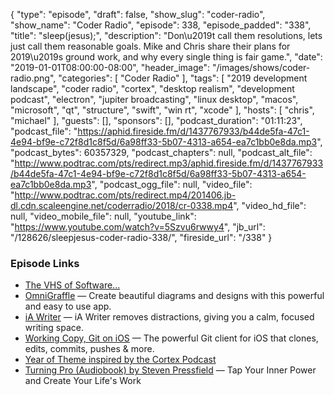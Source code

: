 {
  "type": "episode",
  "draft": false,
  "show_slug": "coder-radio",
  "show_name": "Coder Radio",
  "episode": 338,
  "episode_padded": "338",
  "title": "sleep(jesus);",
  "description": "Don\u2019t call them resolutions, lets just call them reasonable goals. Mike and Chris share their plans for 2019\u2019s ground work, and why every single thing is fair game.",
  "date": "2019-01-01T08:00:00-08:00",
  "header_image": "/images/shows/coder-radio.png",
  "categories": [
    "Coder Radio"
  ],
  "tags": [
    "2019 development landscape",
    "coder radio",
    "cortex",
    "desktop realism",
    "development podcast",
    "electron",
    "jupiter broadcasting",
    "linux desktop",
    "macos",
    "microsoft",
    "qt",
    "structure",
    "swift",
    "win rt",
    "xcode"
  ],
  "hosts": [
    "chris",
    "michael"
  ],
  "guests": [],
  "sponsors": [],
  "podcast_duration": "01:11:23",
  "podcast_file": "https://aphid.fireside.fm/d/1437767933/b44de5fa-47c1-4e94-bf9e-c72f8d1c8f5d/6a98ff33-5b07-4313-a654-ea7c1bb0e8da.mp3",
  "podcast_bytes": 60357329,
  "podcast_chapters": null,
  "podcast_alt_file": "http://www.podtrac.com/pts/redirect.mp3/aphid.fireside.fm/d/1437767933/b44de5fa-47c1-4e94-bf9e-c72f8d1c8f5d/6a98ff33-5b07-4313-a654-ea7c1bb0e8da.mp3",
  "podcast_ogg_file": null,
  "video_file": "http://www.podtrac.com/pts/redirect.mp4/201406.jb-dl.cdn.scaleengine.net/coderradio/2018/cr-0338.mp4",
  "video_hd_file": null,
  "video_mobile_file": null,
  "youtube_link": "https://www.youtube.com/watch?v=5Szvu6rwwy4",
  "jb_url": "/128626/sleepjesus-coder-radio-338/",
  "fireside_url": "/338"
}


### Episode Links

  * [The VHS of Software... ](https://slexy.org/view/s2j5NxoNZg "The VHS of Software... ")
  * [OmniGraffle](https://www.omnigroup.com/omnigraffle/ "OmniGraffle") — Create beautiful diagrams and designs with this powerful and easy to use app.
  * [iA Writer](https://ia.net/writer "iA Writer") — iA Writer removes distractions, giving you a calm, focused writing space.
  * [Working Copy, Git on iOS](https://workingcopyapp.com/ "Working Copy, Git on iOS") — The powerful Git client for iOS that clones, edits, commits, pushes & more.
  * [Year of Theme inspired by the Cortex Podcast](https://www.youtube.com/channel/UCqoy014xOu7ICwgLWHd9BzQ/videos "Year of Theme inspired by the Cortex Podcast")
  * [Turning Pro (Audiobook) by Steven Pressfield](https://www.audible.com/pd/Turning-Pro-Audiobook/B07FWJ4QBZ?ref=a_lib_c4_libItem_5_B07FWJ4QBZ&pf_rd_p=ae76b2bb-e63d-4a67-b357-dab3dee05ca1&pf_rd_r=09W4MFAT9TTBQGXNA5RF& "Turning Pro \(Audiobook\) by Steven Pressfield") — Tap Your Inner Power and Create Your Life's Work


